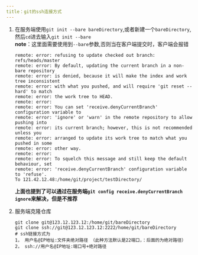 ```yaml
---
title：git的ssh连接方式
---
```


1. 在服务端使用`git init --bare bareDirectory`,或者新建一个`bareDirectory`,然后`cd`进去输入`git init --bare`		
	**note**：这里面需要使用到`--bare`参数,否则当在客户端提交时，客户端会报错
	```
	remote: error: refusing to update checked out branch: refs/heads/master
	remote: error: By default, updating the current branch in a non-bare repository
	remote: error: is denied, because it will make the index and work tree inconsistent
	remote: error: with what you pushed, and will require 'git reset --hard' to match
	remote: error: the work tree to HEAD.
	remote: error:
	remote: error: You can set 'receive.denyCurrentBranch' configuration variable to
	remote: error: 'ignore' or 'warn' in the remote repository to allow pushing into
	remote: error: its current branch; however, this is not recommended unless you
	remote: error: arranged to update its work tree to match what you pushed in some
	remote: error: other way.
	remote: error:
	remote: error: To squelch this message and still keep the default behaviour, set
	remote: error: 'receive.denyCurrentBranch' configuration variable to 'refuse'.
	To 121.42.12.48:/home/git/project/testDirectory/
	```
	**上面也提到了可以通过在服务端`git config receive.denyCurrentBranch  ignore`来解决，但是不推荐**
	
2. 服务端克隆仓库
	```
	git clone git@123.12.123.12:/home/git/bareDirectory
	git clone ssh://git@123.12.123.12:2222/home/git/bareDirectory
	# ssh链接方式为   
	1， 用户名@IP地址:文件夹绝对路径 （此种方法默认是22端口，：后面的为绝对路径）
	2， ssh://用户名@IP地址:端口号+绝对路径 
	```